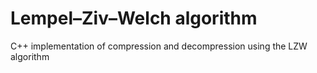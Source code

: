 # Lempel–Ziv–Welch algorithm
C++ implementation of compression and decompression using the LZW algorithm
